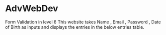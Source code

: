 # AdvWebDev
Form Validation in level 8  This website takes Name , Email , Password , Date of Birth as inputs and displays the entries in the below entries table.
